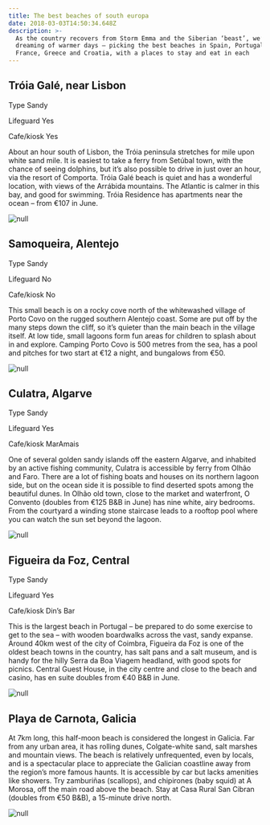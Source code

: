 ```yaml
---
title: The best beaches of south europa
date: 2018-03-03T14:50:34.648Z
description: >-
  As the country recovers from Storm Emma and the Siberian ‘beast’, we’re
  dreaming of warmer days – picking the best beaches in Spain, Portugal, Italy,
  France, Greece and Croatia, with a places to stay and eat in each
---
```

## Tróia Galé, near Lisbon

Type Sandy

Lifeguard Yes

Cafe/kiosk Yes

About an hour south of Lisbon, the Tróia peninsula stretches for mile upon white sand mile. It is easiest to take a ferry from Setúbal town, with the chance of seeing dolphins, but it’s also possible to drive in just over an hour, via the resort of Comporta. Tróia Galé beach is quiet and has a wonderful location, with views of the Arrábida mountains. The Atlantic is calmer in this bay, and good for swimming. Tróia Residence has apartments near the ocean – from €107 in June.

![null](/img/3089.jpg)

## Samoqueira, Alentejo

Type Sandy

Lifeguard No

Cafe/kiosk No

This small beach is on a rocky cove north of the whitewashed village of Porto Covo on the rugged southern Alentejo coast. Some are put off by the many steps down the cliff, so it’s quieter than the main beach in the village itself. At low tide, small lagoons form fun areas for children to splash about in and explore. Camping Porto Covo is 500 metres from the sea, has a pool and pitches for two start at €12 a night, and bungalows from €50.

![null](/img/3456.jpg)

## Culatra, Algarve

Type Sandy

Lifeguard Yes

Cafe/kiosk MarAmais

One of several golden sandy islands off the eastern Algarve, and inhabited by an active fishing community, Culatra is accessible by ferry from Olhão and Faro. There are a lot of fishing boats and houses on its northern lagoon side, but on the ocean side it is possible to find deserted spots among the beautiful dunes. In Olhão old town, close to the market and waterfront, O Convento (doubles from €125 B&B in June) has nine white, airy bedrooms. From the courtyard a winding stone staircase leads to a rooftop pool where you can watch the sun set beyond the lagoon.

![null](/img/4137.jpg)

## Figueira da Foz, Central

Type Sandy

Lifeguard Yes

Cafe/kiosk Din’s Bar

This is the largest beach in Portugal – be prepared to do some exercise to get to the sea – with wooden boardwalks across the vast, sandy expanse. Around 40km west of the city of Coimbra, Figueira da Foz is one of the oldest beach towns in the country, has salt pans and a salt museum, and is handy for the hilly Serra da Boa Viagem headland, with good spots for picnics. Central Guest House, in the city centre and close to the beach and casino, has en suite doubles from €40 B&B in June.

![null](/img/5184.jpg)

## Playa de Carnota, Galicia

At 7km long, this half-moon beach is considered the longest in Galicia. Far from any urban area, it has rolling dunes, Colgate-white sand, salt marshes and mountain views. The beach is relatively unfrequented, even by locals, and is a spectacular place to appreciate the Galician coastline away from the region’s more famous haunts. It is accessible by car but lacks amenities like showers. Try zamburiñas (scallops), and chipirones (baby squid) at A Morosa, off the main road above the beach. Stay at Casa Rural San Cibran (doubles from €50 B&B), a 15-minute drive north.

![null](/img/5375.jpg)
